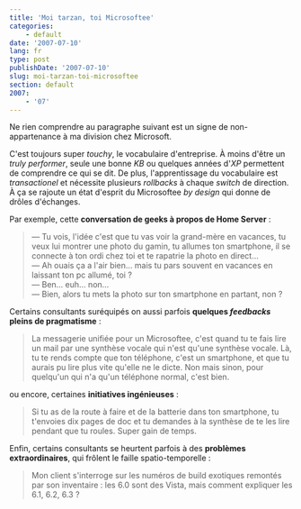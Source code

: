 ```yaml
---
title: 'Moi tarzan, toi Microsoftee'
categories:
    - default
date: '2007-07-10'
lang: fr
type: post
publishDate: '2007-07-10'
slug: moi-tarzan-toi-microsoftee
section: default
2007:
    - '07'
---
```


Ne rien comprendre au paragraphe suivant est un signe de non-appartenance à ma division chez Microsoft.

C'est toujours super _touchy_, le vocabulaire d'entreprise. À moins d'être un _truly performer_, seule une bonne _KB_ ou quelques années d'_XP_ permettent de comprendre ce qui se dit. De plus, l'apprentissage du vocabulaire est _transactionel_ et nécessite plusieurs _rollbacks_ à chaque _switch_ de direction. À ça se rajoute un état d'esprit du Microsoftee _by design_ qui donne de drôles d'échanges.

Par exemple, cette **conversation de geeks à propos de Home Server** :

> — Tu vois, l'idée c'est que tu vas voir la grand-mère en vacances, tu veux lui montrer une photo du gamin, tu allumes ton smartphone, il se connecte à ton ordi chez toi et te rapatrie la photo en direct…  
> — Ah ouais ça a l'air bien… mais tu pars souvent en vacances en laissant ton pc allumé, toi ?  
> — Ben… euh… non…  
> — Bien, alors tu mets la photo sur ton smartphone en partant, non ?

Certains consultants suréquipés on aussi parfois **quelques _feedbacks_ pleins de pragmatisme** :

> La messagerie unifiée pour un Microsoftee, c'est quand tu te fais lire un mail par une synthèse vocale qui n'est qu'une synthèse vocale. Là, tu te rends compte que ton téléphone, c'est un smartphone, et que tu aurais pu lire plus vite qu'elle ne le dicte. Non mais sinon, pour quelqu'un qui n'a qu'un téléphone normal, c'est bien.

ou encore, certaines **initiatives ingénieuses** :

> Si tu as de la route à faire et de la batterie dans ton smartphone, tu t'envoies dix pages de doc et tu demandes à la synthèse de te les lire pendant que tu roules. Super gain de temps.

Enfin, certains consultants se heurtent parfois à des **problèmes extraordinaires**, qui frôlent le faille spatio-temporelle :

> Mon client s'interroge sur les numéros de build exotiques remontés par son inventaire : les 6.0 sont des Vista, mais comment expliquer les 6.1, 6.2, 6.3 ?
